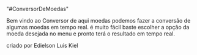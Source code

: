 "#ConversorDeMoedas"

Bem vindo ao Conversor de aqui moedas podemos fazer a conversão de algumas moedas em tempo real. é muito fácil baste escolher a opção da moeda desejada no menu e pronto terá o resultado em tempo real.

criado por Edielson Luis Kiel
